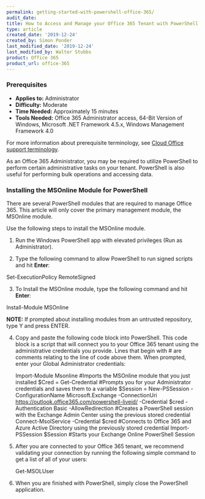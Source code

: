 ```yaml
---
permalink: getting-started-with-powershell-office-365/
audit_date:
title: How to Access and Manage your Office 365 Tenant with PowerShell
type: article
created_date: '2019-12-24'
created_by: Simon Ponder
last_modified_date: '2019-12-24'
last_modified_by: Walter Stubbs
product: Office 365
product_url: office-365
---
```


### Prerequisites

- **Applies to:** Administrator
- **Difficulty:** Moderate
- **Time Needed:** Approximately 15 minutes
- **Tools Needed:** Office 365 Administrator access, 64-Bit Version of Windows, Microsoft .NET Framework 4.5.x, Windows Management Framework 4.0

For more information about prerequisite terminology, see [Cloud Office support terminology](/how-to/cloud-office-support-terminology).

As an Office 365 Administrator, you may be required to utilize PowerShell to perform certain administrative tasks on your tenant. PowerShell is also useful for performing bulk operations and accessing data.

### Installing the MSOnline Module for PowerShell

There are several PowerShell modules that are required to manage Office 365. This article will only cover the primary management module, the MSOnline module.

Use the following steps to install the MSOnline module.

1.	Run the Windows PowerShell app with elevated privileges (Run as Administrator).

2.	Type the following command to allow PowerShell to run signed scripts and hit **Enter**:

  Set-ExecutionPolicy RemoteSigned

3.	To Install the MSOnline module, type the following command and hit **Enter**:

  Install-Module MSOnline

**NOTE:** If prompted about installing modules from an untrusted repository, type Y and press ENTER.

4.	Copy and paste the following code block into PowerShell. This code block is a script that will connect you to your Office 365 tenant using the administrative credentials you provide. Lines that begin with # are comments relating to the line of code above them. When prompted, enter your Global Administrator credentials:

    Import-Module Msonline
    #Imports the MSOnline module that you just installed
    $Cred = Get-Credential
    #Prompts you for your Administrator credentials and saves them to a variable
    $Session = New-PSSession -ConfigurationName Microsoft.Exchange -ConnectionUri https://outlook.office365.com/powershell-liveid/ -Credential $cred -Authentication Basic -AllowRedirection
    #Creates a PowerShell session with the Exchange Admin Center using the previous stored credential
    Connect-MsolService -Credential $cred
    #Connects to Office 365 and Azure Active Directory using the previously stored credential
    Import-PSSession $Session
    #Starts your Exchange Online PowerShell Session

5.  After you are connected to your Office 365 tenant, we recommend validating your connection by running the following simple command to get a list of all of your users:

    Get-MSOLUser

6.  When you are finished with PowerShell, simply close the PowerShell application.
